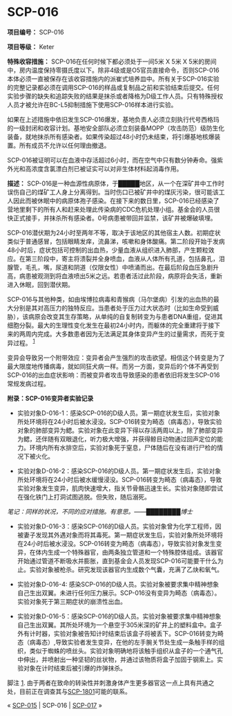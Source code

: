 # SCP-016
                        


**项目编号：** SCP-016

**项目等级：** Keter

**特殊收容措施：** SCP-016在任何时候下都必须处于一间5米 X 5米 X 5米的房间中，房内温度保持零摄氏度以下。除非4级或是O5官员直接命令，否则SCP-016本体必须一直被保存在该收容措施内的派崔式培养皿中。所有关于SCP-016实验的完整记录都必须在调用SCP-016的样品或复制品之前和实验结束后提交。任何实验步骤的缺失和追踪失败的结果是抹杀或者降格为D级工作人员。只有特殊授权人员才被允许在BC-L5抑制措施下使用SCP-016样本进行实验。

如果在上述措施中依旧发生SCP-016爆发，基地负责人必须立刻执行代号西格玛的一级封闭和收容计划。基地安全部队必须立刻装备MOPP（攻击防范）级防生化装备，就地抹杀所有感染者。如果传染超过48小时仍未结束，将引爆基地核爆装置。所有成员不允许以任何理由撤退。

SCP-016被证明可以在血液中存活超过6小时，而在空气中只有数分钟寿命。强紫外光和高浓度含氯漂白剂已被证实可以对非生体材料起消毒作用。

**描述：** SCP-016是一种血源性病原体，于█████地区，从一个在深矿井中工作时误伤自己的煤矿工人身上分离得到。当时伤口已被矿井中的煤灰污染，很可能该工人因此而被休眠中的病原体孢子感染。在接下来的数日里，SCP-016已经感染了营地里剩下的所有人和赶来处理此传染病的CDC危机处理小组。基金会的人员很快正式接手，并抹杀所有感染者。0号病患被带回并监禁，该矿井被爆破填埋。

SCP-016潜伏期为24小时至两年不等，取决于该地区的其他宿主人数。初期症状类似于普通感冒，包括眼睛发痒，流鼻涕，咳嗽和身体酸痛。第二阶段开始于发病48小时后，症状包括可控制的出血热，少量血液从组织进入肺部，产生颗粒效应。在第三阶段中，寄主将溃裂并全身喷血，血液从人体所有孔道，包括鼻孔，泪腺管，毛孔，嘴，尿道和阴道（仅限女性）中喷涌而出。在最后阶段血压急剧升高，病患被观测到将血液喷出5米之远。若患者活过此阶段，病原将会失活，重新进入休眠，回到潜伏期。

SCP-016与其他种类，如由埃博拉病毒和青猴病（马尔堡病）引发的出血热的最大分别是其对高压力的独特反应。当患者处于压力过大状态时（比如生命受到威胁），该病原会改变其生存策略，从单纯的自复制转变为与患者DNA重组，促进其细胞分裂。最大的生理性变化发生在最初24小时内，而躯体的完全重建将于接下来的两周内完成。大多数患者因为无法满足其身体变异产生的过量需求，而死于变异过程。<sup class='footnoteref'>
 <a shape='rect' class='footnoteref' id='footnoteref-1' href='javascript:;' onclick='WIKIDOT.page.utils.scrollToReference(&apos;footnote-1&apos;)'>1</a>
</sup>

变异会导致另一个附带效应：变异者会产生强烈的攻击欲望。相信这个转变是为了最大限度地传播病毒，就如同狂犬病一样。而另一方面，变异后的个体不再受到SCP-016的出血症状影响：而被变异者攻击导致感染的患者依旧将发生SCP-016常规发病过程。

**附录：SCP-016变异者实验记录** 

- 实验对象D-016-1：感染SCP-016的D级人员。第一期症状发生后，实验对象所处环境将在24小时后被水浸没。SCP-016转变为畸态（病毒态），导致实验对象的肺部变异为鳃。实验对象在此变异下得以存活两周以上，除了肺部变异为鳃，还伴随有双眼退化，听力极大增强，并获得鲸目动物通过回声定位的能力。环境内所有水排空后，实验对象死于窒息，尸体随后在没有进行尸检的情况下被火化。

- 实验对象D-016-2：感染SCP-016的D级人员。第一期症状发生后，实验对象所处环境将在24小时后被水缓慢浸没。SCP-016转变为畸态（病毒态），导致实验对象发生变异，肌肉快速增大，指关节骨骼迅速生长。实验对象随即尝试在强化铁门上打洞试图逃脱。但失败，随后溺死。

*笔记：同样的状况，不同的应对措施。有意思。——████████博士* 

- 实验对象D-016-3：感染SCP-016的D级人员。实验对象曾为化学工程师，因被妻子发现其外遇对象而将其毒死。第一期症状发生后，实验对象所处环境将在24小时后被水浸没。SCP-016转变为畸态（病毒态），导致实验对象发生变异，在体内生成一个特殊器官，由两条独立管道和一个特殊腔体组成。该器官开始通过管道不断吸水并膨胀，直到基金会人员发现SCP-016可能要干什么为止。实验对象被枪杀。研究发现该器官内生成数个气囊，充满了乙炔和氧气。

- 实验对象D-016-4: 感染SCP-016的D级人员。实验对象被要求集中精神想象自己生出双翼。未进行任何压力展示。SCP-016没有变异为畸态（病毒态）。实验对象死于第三期症状的崩溃性出血。

- 实验对象D-016-5：感染SCP-016的D级人员。实验对象被要求集中精神想象自己生出双翼。其所处环境为一个悬空于305米深的矿井上的塑料盒中。盒子外有计时器，实验对象被告知计时结束后该盒子将被丢下。SCP-016转变为畸态（病毒态）,导致实验者发生变异，在他的左手腕关节处生成一条触手样的组织，类似于蜘蛛的喷丝头。实验对象明确地将该触手组织从盒子的一个通气孔中伸出，并喷射出一种坚韧的丝状物，并通过该物质将盒子加固于钢索上。实验对象在计时结束后被引爆的炸弹抹杀。


脚注
<a shape='rect' href='javascript:;' onclick='WIKIDOT.page.utils.scrollToReference(&apos;footnoteref-1&apos;)'>1</a>. 由于两者在致命的转染性并刺激身体产生更多器官这一点上具有共通之处，目前正在调查其与[SCP-1801](/scp-1801)可能的联系。



« [SCP-015](/scp-015) | SCP-016 | [SCP-017](/scp-017) »





                    